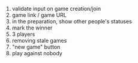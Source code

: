1. validate input on game creation/join
2. game link / game URL
3. in the preparation, show other people's statuses
4. mark the winner
5. 3 players
6. removing stale games
7. "new game" button
8. play against nobody
